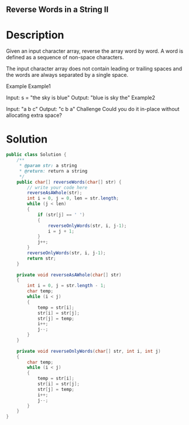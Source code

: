 Reverse Words in a String II
---

# Description
Given an input character array, reverse the array word by word. A word is defined as a sequence of non-space characters.

The input character array does not contain leading or trailing spaces and the words are always separated by a single space.

Example
Example1

Input: s = "the sky is blue"
Output: "blue is sky the"
Example2

Input: "a b c"
Output: "c b a"
Challenge
Could you do it in-place without allocating extra space?

# Solution
```java
public class Solution {
    /**
     * @param str: a string
     * @return: return a string
     */
    public char[] reverseWords(char[] str) {
        // write your code here
        reverseAsAWhole(str);
        int i = 0, j = 0, len = str.length;
        while (j < len)
        {
            if (str[j] == ' ')
            {
                reverseOnlyWords(str, i, j-1);
                i = j + 1;
            }
            j++;
        }
        reverseOnlyWords(str, i, j-1);
        return str;
    }
    
    private void reverseAsAWhole(char[] str)
    {
        int i = 0, j = str.length - 1;
        char temp;
        while (i < j)
        {
            temp = str[i];
            str[i] = str[j];
            str[j] = temp;
            i++;
            j--;
        }
    }
    
    private void reverseOnlyWords(char[] str, int i, int j)
    {
        char temp;
        while (i < j)
        {
            temp = str[i];
            str[i] = str[j];
            str[j] = temp;
            i++;
            j--;
        }
    }
}
```

